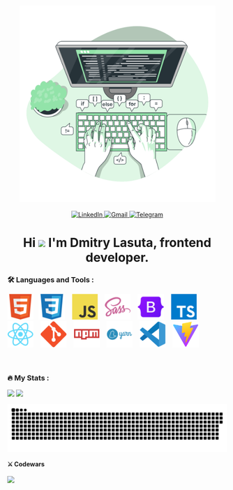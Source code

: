<div align="center">
  <a href='#'><img width='450' src='./assets/code-typing-animate.svg' /></a>
  <br>
  <br>  
  <div>
    <a href='https://www.linkedin.com/in/dmitriy-lasuta-925619204/'>
      <img alt="LinkedIn" src="https://img.shields.io/badge/LinkedIn-blue?style=for-the-badge&logo=linkedin">
    </a>
    <a href='mailto:lasutadima01@gmail.com'>
      <img alt="Gmail" src="https://img.shields.io/badge/Gmail-fff?style=for-the-badge&logo=gmail">
    </a>
    <a href='https://t.me/Srexyyyyy'>
      <img alt="Telegram" src="https://img.shields.io/badge/%20Telegram-2AABEE?style=for-the-badge&logo=telegram&logoColor=%23fff">
    </a>
  </div>
  <h1>
    Hi <img src="https://media.giphy.com/media/hvRJCLFzcasrR4ia7z/giphy.gif" width="30px"/> I'm Dmitry Lasuta, frontend developer.
  </h1>
  
</div>

### 🛠️ Languages and Tools :

<div>
  <img alt='html' src='./assets/tools/html5-original.svg' width='60'>&nbsp;&nbsp;
  <img alt='css' src='./assets/tools/css3.svg' width='60'> &nbsp;&nbsp;
  <img alt='javascript' src='./assets/tools/javascript.svg' width='60'> &nbsp;&nbsp;
  <img alt='scss' src='./assets/tools/sass.svg' width='60'> &nbsp;&nbsp;
  <img alt='bootstrap' src='./assets/tools/bootstrap.svg' width='60'> &nbsp;&nbsp;
  <img alt='typescript' src='./assets/tools/typescript.svg' width='60'> &nbsp;&nbsp;
  <img alt='react' src='./assets/tools/react.svg' width='60'> &nbsp;&nbsp;
  <img alt='git' src='./assets/tools/git.svg' width='60'> &nbsp;&nbsp;
  <img alt='npm' src='./assets/tools/npm.svg' width='60'> &nbsp;&nbsp;
  <img alt='yarn' src='./assets/tools/yarn.svg' width='60'> &nbsp;&nbsp;
  <img alt='vs code' src='./assets/tools/vscode.svg' width='60'> &nbsp;&nbsp;
  <img alt='vite' src='./assets/tools/vite.svg' width='60'> &nbsp;&nbsp;
</div>

<br>
<br>

### :fire: My Stats :
![](http://github-profile-summary-cards.vercel.app/api/cards/stats?username=DmitryLasuta&theme=github_dark) ![](http://github-profile-summary-cards.vercel.app/api/cards/repos-per-language?username=DmitryLasuta&theme=github_dark)

<div align="center">
  <img align='center' alt='' src='./assets/github-snake.svg'>
</div>

#### ⚔️ Codewars 
<img src="https://www.codewars.com/users/LasutaDmitriy/badges/large">

